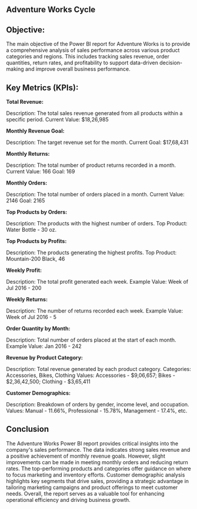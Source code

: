 ## Adventure Works Cycle 
## Objective:
The main objective of the Power BI report for Adventure Works is to provide a comprehensive analysis of sales performance across various product categories and regions. This includes tracking sales revenue, order quantities, return rates, and profitability to support data-driven decision-making and improve overall business performance.

## Key Metrics (KPIs):

**Total Revenue:**

Description: The total sales revenue generated from all products within a specific period.
Current Value: $18,26,985

**Monthly Revenue Goal:**

Description: The target revenue set for the month.
Current Goal: $17,68,431

**Monthly Returns:**

Description: The total number of product returns recorded in a month.
Current Value: 166
Goal: 169

**Monthly Orders:**

Description: The total number of orders placed in a month.
Current Value: 2146
Goal: 2165

**Top Products by Orders:**

Description: The products with the highest number of orders.
Top Product: Water Bottle - 30 oz.

**Top Products by Profits:**

Description: The products generating the highest profits.
Top Product: Mountain-200 Black, 46

**Weekly Profit:**

Description: The total profit generated each week.
Example Value: Week of Jul 2016 - 200

**Weekly Returns:**

Description: The number of returns recorded each week.
Example Value: Week of Jul 2016 - 5

**Order Quantity by Month:**

Description: Total number of orders placed at the start of each month.
Example Value: Jan 2016 - 242

**Revenue by Product Category:**

Description: Total revenue generated by each product category.
Categories: Accessories, Bikes, Clothing
Values: Accessories - $9,06,657; Bikes - $2,36,42,500; Clothing - $3,65,411

**Customer Demographics:**

Description: Breakdown of orders by gender, income level, and occupation.
Values: Manual - 11.66%, Professional - 15.78%, Management - 17.4%, etc.

## Conclusion

The Adventure Works Power BI report provides critical insights into the company's sales performance. The data indicates strong sales revenue and a positive achievement of monthly revenue goals. However, slight improvements can be made in meeting monthly orders and reducing return rates. The top-performing products and categories offer guidance on where to focus marketing and inventory efforts. Customer demographic analysis highlights key segments that drive sales, providing a strategic advantage in tailoring marketing campaigns and product offerings to meet customer needs. Overall, the report serves as a valuable tool for enhancing operational efficiency and driving business growth.
